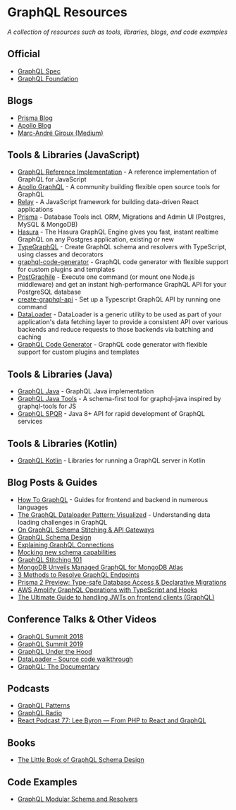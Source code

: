 # GraphQL Resources

_A collection of resources such as tools, libraries, blogs, and code examples_

## Official
- [GraphQL Spec](https://spec.graphql.org/)
- [GraphQL Foundation](https://foundation.graphql.org/)

## Blogs
- [Prisma Blog](https://www.prisma.io/blog/)
- [Apollo Blog](https://blog.apollographql.com/)
- [Marc-André Giroux (Medium)](https://medium.com/@__xuorig__)

## Tools & Libraries (JavaScript)
- [GraphQL Reference Implementation](https://github.com/graphql/graphql-js) - A reference implementation of GraphQL for JavaScript
- [Apollo GraphQL](https://www.apollographql.com/) - A community building flexible open source tools for GraphQL
- [Relay](https://relay.dev/) - A JavaScript framework for building data-driven React applications
- [Prisma](https://www.prisma.io/) - Database Tools incl. ORM, Migrations and Admin UI (Postgres, MySQL & MongoDB)
- [Hasura](https://hasura.io/) - The Hasura GraphQL Engine gives you fast, instant realtime GraphQL on any Postgres application, existing or new
- [TypeGraphQL](https://github.com/MichalLytek/type-graphql) - Create GraphQL schema and resolvers with TypeScript, using classes and decorators
- [graphql-code-generator](https://github.com/dotansimha/graphql-code-generator) - GraphQL code generator with flexible support for custom plugins and templates
- [PostGraphile](https://www.graphile.org/postgraphile/) - Execute one command (or mount one Node.js middleware) and get an instant high-performance GraphQL API for your PostgreSQL database
- [create-graphql-api](https://github.com/benawad/create-graphql-api) - Set up a Typescript GraphQL API by running one command
- [DataLoader](https://github.com/graphql/dataloader) - DataLoader is a generic utility to be used as part of your application's data fetching layer to provide a consistent API over various backends and reduce requests to those backends via batching and caching
- [GraphQL Code Generator](https://github.com/dotansimha/graphql-code-generator) - GraphQL code generator with flexible support for custom plugins and templates

## Tools & Libraries (Java)
- [GraphQL Java](https://github.com/graphql-java/graphql-java) - GraphQL Java implementation
- [GraphQL Java Tools](https://github.com/graphql-java-kickstart/graphql-java-tools) - A schema-first tool for graphql-java inspired by graphql-tools for JS
- [GraphQL SPQR](https://github.com/leangen/graphql-spqr) - Java 8+ API for rapid development of GraphQL services

## Tools & Libraries (Kotlin)
- [GraphQL Kotlin](https://github.com/ExpediaGroup/graphql-kotlin) - Libraries for running a GraphQL server in Kotlin

## Blog Posts & Guides
- [How To GraphQL](https://www.howtographql.com/) - Guides for frontend and backend in numerous languages
- [The GraphQL Dataloader Pattern: Visualized](https://medium.com/@__xuorig__/the-graphql-dataloader-pattern-visualized-3064a00f319f) - Understanding data loading challenges in GraphQL
- [On GraphQL Schema Stitching & API Gateways
](https://medium.com/@__xuorig__/on-graphql-schema-stitching-api-gateways-5dcb579fa90f)
- [GraphQL Schema Design](https://github.com/artsy/README/blob/master/playbooks/graphql-schema-design.md)
- [Explaining GraphQL Connections](https://blog.apollographql.com/explaining-graphql-connections-c48b7c3d6976)
- [Mocking new schema capabilities](https://www.apollographql.com/docs/react/development-testing/client-schema-mocking/)
- [GraphQL Stitching 101](https://artsy.github.io/blog/2018/12/11/GraphQL-Stitching/)
- [MongoDB Unveils Managed GraphQL for MongoDB Atlas](https://thenewstack.io/mongodb-unveils-managed-graphql-for-mongodb-atlas/)
- [3 Methods to Resolve GraphQL Endpoints](https://www.contentful.com/blog/2018/09/25/3-methods-resolve-graphql-endpoints/)
- [Prisma 2 Preview: Type-safe Database Access & Declarative Migrations](https://www.prisma.io/blog/announcing-prisma-2-zq1s745db8i5)
- [AWS Amplify GraphQL Operations with TypeScript and Hooks](https://dev.to/mwarger/aws-amplify-graphql-queries-with-typescript-and-hooks-1e2)
- [The Ultimate Guide to handling JWTs on frontend clients (GraphQL)](https://blog.hasura.io/best-practices-of-using-jwt-with-graphql/)


## Conference Talks & Other Videos
- [GraphQL Summit 2018](https://www.youtube.com/playlist?list=PLpi1lPB6opQzSqSuIkDbIL7f73EXcjB_7)
- [GraphQL Summit 2019](https://www.youtube.com/playlist?list=PLpi1lPB6opQyraZSmwFre_FpL00_3nTzV)
- [GraphQL Under the Hood](https://www.youtube.com/watch?v=fo6X91t3O2I)
- [DataLoader – Source code walkthrough](https://youtu.be/OQTnXNCDywA)
- [GraphQL: The Documentary](https://youtu.be/783ccP__No8)

## Podcasts
- [GraphQL Patterns](https://graphqlpatterns.simplecast.com/)
- [GraphQL Radio](https://graphqlradio.com/)
- [React Podcast 77: Lee Byron — From PHP to React and GraphQL](https://reactpodcast.simplecast.fm/77)

## Books
- [The Little Book of GraphQL Schema Design](https://book.graphqlschemadesign.com/)

## Code Examples
- [GraphQL Modular Schema and Resolvers](https://codesandbox.io/s/graphql-modular-schema-and-resolvers-9l2jc)
